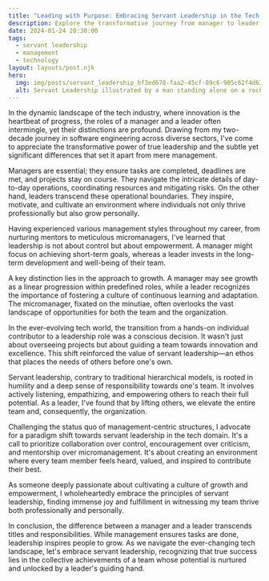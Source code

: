 ```yaml
---
title: "Leading with Purpose: Embracing Servant Leadership in the Tech World"
description: Explore the transformative journey from manager to leader in the tech industry, as a 20-year software engineering veteran advocates for servant leadership, challenging conventional management styles and emphasizing the power of cultivating a culture of growth and collaboration.
date: 2024-01-24 20:30:00
tags:
  - servant leadership
  - management
  - technology
layout: layouts/post.njk
hero:
  img: img/posts/servant_leadership_bf3ed678-faa2-45cf-89c6-905c62f4d635.png
  alt: Servant Leadership illustrated by a man standing alone on a rock in the middle of a body of water.
---
```


In the dynamic landscape of the tech industry, where innovation is the heartbeat of progress, the roles of a manager and a leader often intermingle, yet their distinctions are profound. Drawing from my two-decade journey in software engineering across diverse sectors, I've come to appreciate the transformative power of true leadership and the subtle yet significant differences that set it apart from mere management.

Managers are essential; they ensure tasks are completed, deadlines are met, and projects stay on course. They navigate the intricate details of day-to-day operations, coordinating resources and mitigating risks. On the other hand, leaders transcend these operational boundaries. They inspire, motivate, and cultivate an environment where individuals not only thrive professionally but also grow personally.

Having experienced various management styles throughout my career, from nurturing mentors to meticulous micromanagers, I've learned that leadership is not about control but about empowerment. A manager might focus on achieving short-term goals, whereas a leader invests in the long-term development and well-being of their team.

A key distinction lies in the approach to growth. A manager may see growth as a linear progression within predefined roles, while a leader recognizes the importance of fostering a culture of continuous learning and adaptation. The micromanager, fixated on the minutiae, often overlooks the vast landscape of opportunities for both the team and the organization.

In the ever-evolving tech world, the transition from a hands-on individual contributor to a leadership role was a conscious decision. It wasn't just about overseeing projects but about guiding a team towards innovation and excellence. This shift reinforced the value of servant leadership—an ethos that places the needs of others before one's own.

Servant leadership, contrary to traditional hierarchical models, is rooted in humility and a deep sense of responsibility towards one's team. It involves actively listening, empathizing, and empowering others to reach their full potential. As a leader, I've found that by lifting others, we elevate the entire team and, consequently, the organization.

Challenging the status quo of management-centric structures, I advocate for a paradigm shift towards servant leadership in the tech domain. It's a call to prioritize collaboration over control, encouragement over criticism, and mentorship over micromanagement. It's about creating an environment where every team member feels heard, valued, and inspired to contribute their best.

As someone deeply passionate about cultivating a culture of growth and empowerment, I wholeheartedly embrace the principles of servant leadership, finding immense joy and fulfillment in witnessing my team thrive both professionally and personally.

In conclusion, the difference between a manager and a leader transcends titles and responsibilities. While management ensures tasks are done, leadership inspires people to grow. As we navigate the ever-changing tech landscape, let's embrace servant leadership, recognizing that true success lies in the collective achievements of a team whose potential is nurtured and unlocked by a leader's guiding hand.
